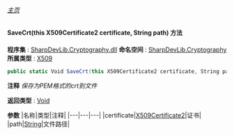 ###### [主页](./Index.md "主页")
#### SaveCrt(this X509Certificate2 certificate, String path) 方法
**程序集** : [SharpDevLib.Cryptography.dll](./SharpDevLib.Cryptography.assembly.md "SharpDevLib.Cryptography.dll")
**命名空间** : [SharpDevLib.Cryptography](./SharpDevLib.Cryptography.namespace.md "SharpDevLib.Cryptography")
**所属类型** : [X509](./SharpDevLib.Cryptography.X509.md "X509")
``` csharp
public static Void SaveCrt(this X509Certificate2 certificate, String path)
```
**注释**
*保存为PEM格式的crt到文件*

**返回类型** : [Void](https://learn.microsoft.com/en-us/dotnet/api/system.void "Void")

**参数**
|名称|类型|注释|
|---|---|---|
|certificate|[X509Certificate2](https://learn.microsoft.com/en-us/dotnet/api/system.security.cryptography.x509certificates.x509certificate2 "X509Certificate2")|证书|
|path|[String](https://learn.microsoft.com/en-us/dotnet/api/system.string "String")|文件路径|


